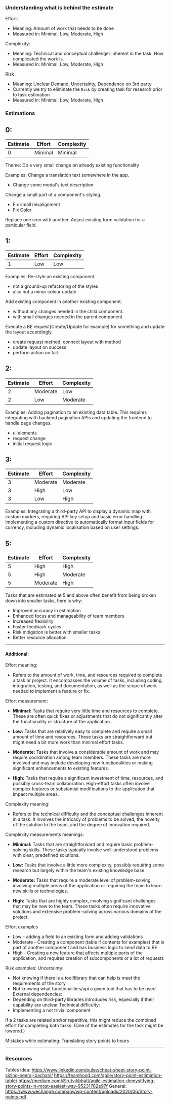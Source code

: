 
### Understanding what is behind the estimate

Effort:
- Meaning: Amount of work that needs to be done
- Measured in: Minimal, Low, Moderate, High

Complexity:
- Meaning: Technical and conceptual challenger inherent in the task. How complicated the work is.
- Measured in: Minimal, Low, Moderate, High

Risk :
- Meaning: Unclear Demand, Uncertainty, Dependence on 3rd party
- Currently we try to eliminate the `Risk` by creating task for research prior to task estimation
-  Measured in: Minimal, Low, Moderate, High

### Estimations
## 0:

| Estimate | Effort | Complexity |
| ---- | ---- | ---- |
| 0 | Minimal | Minimal |

Theme: Do a very small change on already existing functionality

Examples:
Change a translation text somewhere in the app.
- Change some modal's text description

Change a small part of a component's styling.
- Fix small misalignment
- Fix Color

Replace one icon with another.
Adjust existing form validation for a particular field.
## 1:

| Estimate | Effort | Complexity |
| ---- | ---- | ---- |
| 1 | Low | Low |

Examples:
Re-style an existing component.
- not a ground-up refactoring of the styles
- also not a minor colour update

Add existing component in another existing component.
- without any changes needed in the child component.
- with small changes needed in the parent component

Execute a BE request(Create/Update for example) for something and update the layout accordingly.
- create request method, connect layout with method
- update layout on success
- perform action on fail

## 2:

| Estimate | Effort | Complexity | 
|------|-----------|------------| 
| 2 | Moderate | Low | 
| 2 | Low | Moderate |

Examples:
Adding pagination to an existing data table. This requires integrating with backend pagination APIs and updating the frontend to handle page changes.
- ui elements
- request change
- initial request logic

## 3:

| Estimate | Effort | Complexity |
| ---- | ---- | ---- |
| 3 | Moderate | Moderate |
| 3 | High | Low |
| 3 | Low | High |

Examples:
Integrating a third-party API to display a dynamic map with custom markers, requiring API key setup and basic error handling.
Implementing a custom directive to automatically format input fields for currency, including dynamic localisation based on user settings.

## 5:

| Estimate | Effort | Complexity |
| ---- | ---- | ---- |
| 5 | High | High |
| 5 | High | Moderate |
| 5 | Moderate | High |

Tasks that are estimated at 5 and above often benefit from being broken down into smaller tasks, here is why:
- Improved accuracy in estimation
- Enhanced focus and manageability of team members
- Increased flexibility
- Faster feedback cycles
- Risk mitigation is better with smaller tasks
- Better resource allocation

----
#### Additional:

Effort meaning:
- Refers to the amount of work, time, and resources required to complete a task or project. It encompasses the volume of tasks, including coding, integration, testing, and documentation, as well as the scope of work needed to implement a feature or fix.

Effort measurement:

- **Minimal:** Tasks that require very little time and resources to complete. These are often quick fixes or adjustments that do not significantly alter the functionality or structure of the application.

- **Low:** Tasks that are relatively easy to complete and require a small amount of time and resources. These tasks are straightforward but might need a bit more work than minimal effort tasks.

- **Moderate:** Tasks that involve a considerable amount of work and may require coordination among team members. These tasks are more involved and may include developing new functionalities or making significant enhancements to existing features.

- **High:** Tasks that require a significant investment of time, resources, and possibly cross-team collaboration. High-effort tasks often involve complex features or substantial modifications to the application that impact multiple areas.


Complexity meaning:
- Refers to the technical difficulty and the conceptual challenges inherent in a task. It involves the intricacy of problems to be solved, the novelty of the solution to the team, and the degree of innovation required.

Complexity measurements meanings:
- **Minimal:** Tasks that are straightforward and require basic problem-solving skills. These tasks typically involve well-understood problems with clear, predefined solutions.

- **Low:** Tasks that involve a little more complexity, possibly requiring some research but largely within the team's existing knowledge base.

- **Moderate:** Tasks that require a moderate level of problem-solving, involving multiple areas of the application or requiring the team to learn new skills or technologies.

- **High:** Tasks that are highly complex, involving significant challenges that may be new to the team. These tasks often require innovative solutions and extensive problem-solving across various domains of the project.



Effort examples
- Low - adding a field to an existing form and adding validations
- Moderate - Creating a component (table if contents for examples) that is part of another component and has business logic to send data to BE
- High - Creating a new feature that affects multiple parts of the application, and requires creation of subcomponents or a lot of requests

Risk examples:
Uncertainty:
- Not knowing if there is a tool/library that can help is meet the requirements of the story
- Not knowing what functionalities/api a given tool that has to be used
External dependencies:
- Depending on third-party libraries introduces risk, especially if their capability are unclear
Technical difficulty:
- Implementing a not trivial component


If a 2 tasks are related and/or repetitive, this might reduce the combined effort for completing both tasks. (One of the estimates for the task might be lowered.)

Mistakes while estimating:
Translating story points to hours


----
### Resources

Tables idea:
https://www.linkedin.com/pulse/cheat-sheet-story-point-sizing-neeraj-bachani/
https://teamhood.com/agile/story-point-estimation-table/
https://medium.com/@rutvikbhatt/agile-estimation-demystifying-story-points-in-most-easiest-way-95231782e97f
General:
https://www.wechange.company/wp-content/uploads/2020/06/Story-points.pdf